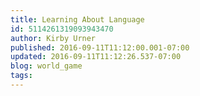```yaml
---
title: Learning About Language
id: 5114261319093943470
author: Kirby Urner
published: 2016-09-11T11:12:00.001-07:00
updated: 2016-09-11T11:12:26.537-07:00
blog: world_game
tags: 
---
```


